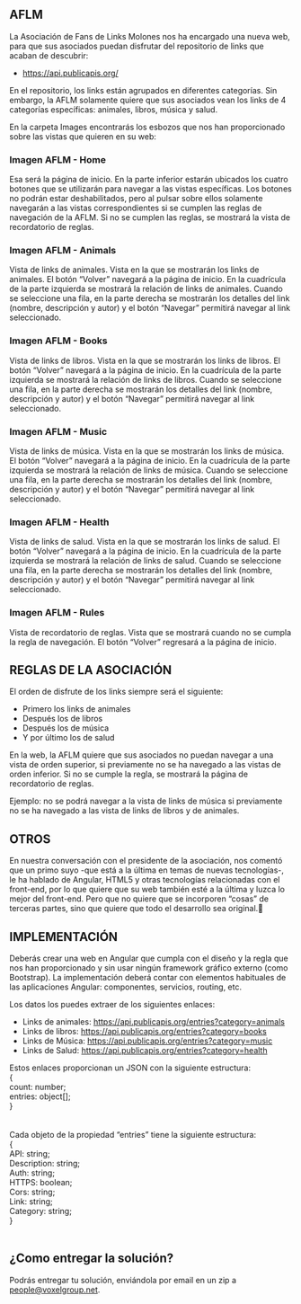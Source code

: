 ## AFLM

La Asociación de Fans de Links Molones nos ha encargado una nueva web, para que sus asociados puedan disfrutar del repositorio de links que acaban de descubrir:
- https://api.publicapis.org/

En el repositorio, los links están agrupados en diferentes categorías. Sin embargo, la AFLM solamente quiere que sus asociados vean los links de 4 categorías específicas: animales, libros, música y salud.

En la carpeta Images encontrarás los esbozos que nos han proporcionado sobre las vistas que quieren en su web:


### Imagen AFLM - Home
Esa será la página de inicio. En la parte inferior estarán ubicados los cuatro botones que se utilizarán para navegar a las vistas específicas. Los botones no podrán estar deshabilitados, pero al pulsar sobre ellos solamente navegarán a las vistas correspondientes si se cumplen las reglas de navegación de la AFLM. Si no se cumplen las reglas, se mostrará la vista de recordatorio de reglas.

### Imagen AFLM - Animals
Vista de links de animales. Vista en la que se mostrarán los links de animales. El botón “Volver” navegará a la página de inicio. En la cuadrícula de la parte izquierda se mostrará la relación de links de animales. Cuando se seleccione una fila, en la parte derecha se mostrarán los detalles del link (nombre, descripción y autor) y el botón “Navegar” permitirá navegar al link seleccionado.


### Imagen AFLM - Books
Vista de links de libros. Vista en la que se mostrarán los links de libros. El botón “Volver” navegará a la página de inicio. En la cuadrícula de la parte izquierda se mostrará la relación de links de libros. Cuando se seleccione una fila, en la parte derecha se mostrarán los detalles del link (nombre, descripción y autor) y el botón “Navegar” permitirá navegar al link seleccionado.


### Imagen AFLM - Music
Vista de links de música. Vista en la que se mostrarán los links de música. El botón “Volver” navegará a la página de inicio. En la cuadrícula de la parte izquierda se mostrará la relación de links de música. Cuando se seleccione una fila, en la parte derecha se mostrarán los detalles del link (nombre, descripción y autor) y el botón “Navegar” permitirá navegar al link seleccionado.


### Imagen AFLM - Health
Vista de links de salud. Vista en la que se mostrarán los links de salud. El botón “Volver” navegará a la página de inicio. En la cuadrícula de la parte izquierda se mostrará la relación de links de salud. Cuando se seleccione una fila, en la parte derecha se mostrarán los detalles del link (nombre, descripción y autor) y el botón “Navegar” permitirá navegar al link seleccionado.


### Imagen AFLM - Rules
Vista de recordatorio de reglas. Vista que se mostrará cuando no se cumpla la regla de navegación. El botón “Volver” regresará a la página de inicio.


## REGLAS DE LA ASOCIACIÓN
El orden de disfrute de los links siempre será el siguiente:
- Primero los links de animales
- Después los de libros
- Después los de música
- Y por último los de salud

En la web, la AFLM quiere que sus asociados no puedan navegar a una vista de orden superior, si previamente no se ha navegado a las vistas de orden inferior.
Si no se cumple la regla, se mostrará la página de recordatorio de reglas.

Ejemplo: no se podrá navegar a la vista de links de música si previamente no se ha navegado a las vista de links de libros y de animales.


## OTROS
En nuestra conversación con el presidente de la asociación, nos comentó que un primo suyo -que está a la última en temas de nuevas tecnologías-, le ha hablado de Angular, HTML5 y otras tecnologías relacionadas con el front-end, por lo que quiere que su web también esté a la última y luzca lo mejor del front-end. Pero que no quiere que se incorporen “cosas” de terceras partes, sino que quiere que todo el desarrollo sea original.


## IMPLEMENTACIÓN
Deberás crear una web en Angular que cumpla con el diseño y la regla que nos han proporcionado y sin usar ningún framework gráfico externo (como Bootstrap). La implementación deberá contar con elementos habituales de las aplicaciones Angular: componentes, servicios, routing, etc.

Los datos los puedes extraer de los siguientes enlaces:

- Links de animales: https://api.publicapis.org/entries?category=animals
- Links de libros: https://api.publicapis.org/entries?category=books
- Links de Música: https://api.publicapis.org/entries?category=music
- Links de Salud: https://api.publicapis.org/entries?category=health

Estos enlaces proporcionan un JSON con la siguiente estructura:<br/>
{<br/>
	count: number;<br/>
	entries: object[];<br/>
}<br/>
<br/>
<br/>
Cada objeto de la propiedad “entries” tiene la siguiente estructura:<br/>
{<br/>
API: string;<br/>
Description: string;<br/>
Auth: string;<br/>
HTTPS: boolean;<br/>
Cors: string;<br/>
Link: string;<br/>
Category: string;<br/>
}<br/>
<br/>


## ¿Como entregar la solución?
Podrás entregar tu solución, enviándola por email en un zip a people@voxelgroup.net.


